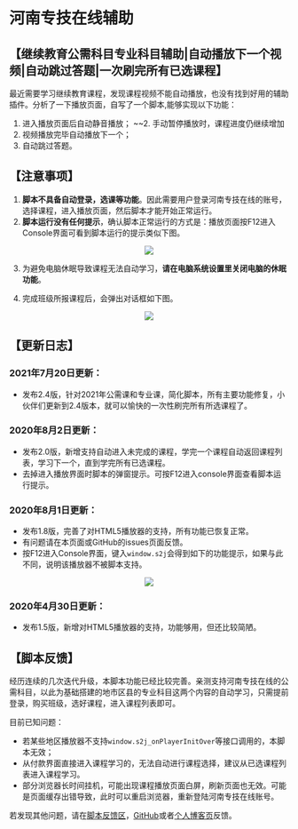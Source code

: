 # 河南专技在线辅助

## 【继续教育公需科目专业科目辅助|自动播放下一个视频|自动跳过答题|一次刷完所有已选课程】

最近需要学习继续教育课程，发现课程视频不能自动播放，也没有找到好用的辅助插件。分析了一下播放页面，自写了一个脚本,能够实现以下功能：

 1. 进入播放页面后自动静音播放；
 ~~2. 手动暂停播放时，课程进度仍继续增加
 3. 视频播放完毕自动播放下一个；
 4. 自动跳过答题。

## 【注意事项】

1. **脚本不具备自动登录，选课等功能**。因此需要用户登录河南专技在线的账号，选择课程，进入播放页面，然后脚本才能开始正常运行。
2. **脚本运行没有任何提示**，确认脚本正常运行的方式是：播放页面按F12进入Console界面可看到脚本运行的提示类似下图。
<div align="center"><img src="https://raw.githubusercontent.com/huangdiv/user-scripts/master/hnzj/2.png"/></div>

3. 为避免电脑休眠导致课程无法自动学习，**请在电脑系统设置里关闭电脑的休眠功能**。

4. 完成班级所报课程后，会弹出对话框如下图。
<div align="center"><img src="https://raw.githubusercontent.com/huangdiv/user-scripts/master/hnzj/1.png"/></div>

## 【更新日志】
### 2021年7月20日更新：
- 发布2.4版，针对2021年公需课和专业课，简化脚本，所有主要功能修复，小伙伴们更新到2.4版本，就可以愉快的一次性刷完所有所选课程了。

### 2020年8月2日更新：
- 发布2.0版，新增支持自动进入未完成的课程，学完一个课程自动返回课程列表，学习下一个，直到学完所有已选课程。
- 去掉进入播放界面时脚本的弹窗提示。可按F12进入console界面查看脚本运行提示。

### 2020年8月1日更新：
- 发布1.8版，完善了对HTML5播放器的支持，所有功能已恢复正常。
- 有问题请在本页面或GitHub的issues页面反馈。
- 按F12进入Console界面，键入`window.s2j`会得到如下的功能提示，如果与此不同，说明该播放器不被脚本支持。
<div align="center"><img src="https://raw.githubusercontent.com/huangdiv/user-scripts/master/hnzj/3.png"/></div>

### 2020年4月30日更新：
- 发布1.5版，新增对HTML5播放器的支持，功能够用，但还比较简陋。

## 【脚本反馈】
经历连续的几次迭代升级，本脚本功能已经比较完善。亲测支持河南专技在线的公需科目，以此为基础搭建的地市区县的专业科目这两个内容的自动学习，只需提前登录，购买班级，选好课程，进入课程列表即可。

目前已知问题：
- 若某些地区播放器不支持`window.s2j_onPlayerInitOver`等接口调用的，本脚本无效；
- 从付款界面直接进入课程学习的，无法自动进行课程选择，建议从已选课程列表进入课程学习。
- 部分浏览器长时间挂机，可能出现课程播放页面白屏，刷新页面也无效。可能是页面缓存出错导致，此时可以重启浏览器，重新登陆河南专技在线账号。

若发现其他问题，请在[脚本反馈区](https://greasyfork.org/zh-CN/scripts/389705-%E6%B2%B3%E5%8D%97%E4%B8%93%E6%8A%80%E5%9C%A8%E7%BA%BF%E8%BE%85%E5%8A%A9/feedback)，[GitHub](https://github.com/huangdiv/user-scripts/issues/2)或者[个人博客页](https://huangdiv.com/tech/ghlearning-assist/)反馈。
